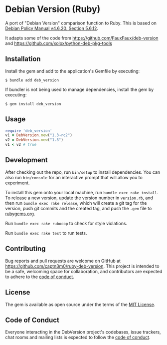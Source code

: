 # Debian Version (Ruby)

A port of "Debian Version" comparison function to Ruby. This is based on 
[Debian Policy Manual v4.6.20, Section 5.6.12](https://www.debian.org/doc/debian-policy/ch-controlfields.html#version).

It adapts some of the code from https://github.com/FauxFaux/deb-version and https://github.com/xolox/python-deb-pkg-tools

## Installation

Install the gem and add to the application's Gemfile by executing:

    $ bundle add deb_version

If bundler is not being used to manage dependencies, install the gem by executing:

    $ gem install deb_version

## Usage

```ruby
require 'deb_version'
v1 = DebVersion.new("1.3~rc2")
v2 = DebVersion.new("1.3")
v1 < v2 # true
```

## Development

After checking out the repo, run `bin/setup` to install dependencies. You can also run `bin/console` for an interactive prompt that will allow you to experiment.

To install this gem onto your local machine, run `bundle exec rake install`. To release a new version, update the version number in `version.rb`, and then run `bundle exec rake release`, which will create a git tag for the version, push git commits and the created tag, and push the `.gem` file to [rubygems.org](https://rubygems.org).

Run `bundle exec rake rubocop` to check for style violations.

Run `bundle exec rake test` to run tests.

## Contributing

Bug reports and pull requests are welcome on GitHub at https://github.com/captn3m0/ruby-deb-version. This project is intended to be a safe, welcoming space for collaboration, and contributors are expected to adhere to the [code of conduct](https://github.com/captn3m0/ruby-deb-version/blob/main/CODE_OF_CONDUCT.md).

## License

The gem is available as open source under the terms of the [MIT License](https://opensource.org/licenses/MIT).

## Code of Conduct

Everyone interacting in the DebVersion project's codebases, issue trackers, chat rooms and mailing lists is expected to follow the [code of conduct](https://github.com/captn3m0/ruby-deb-version/blob/main/CODE_OF_CONDUCT.md).
